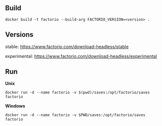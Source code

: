 Build
-----
```
docker build -t factorio --build-arg FACTORIO_VERSION=<version> .
```

Versions
--------
stable: https://www.factorio.com/download-headless/stable

experimental: https://www.factorio.com/download-headless/experimental

Run
---
**Unix**
```
docker run -d --name factorio -v $(pwd)/saves:/opt/factorio/saves factorio
```

**Windows**
```
docker run -d --name factorio -v $PWD/saves:/opt/factorio/saves factorio
```
